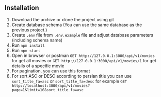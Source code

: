 ## Installation

1. Download the archive or clone the project using git
2. Create database schema (You can use the same database as the previous project.)
3. Create `.env` file from `.env.example` file and adjust database parameters (including schema name)
4. Run `npm install`
5. Run `npm start`
6. Open in browser or postman `GET http://127.0.0.1:3000/api/v1/movies` for get all movies or `GET http://127.0.0.1:3000/api/v1/movies/1` for get details of a specific movie
7. For pagination, you can use this format
8. For sort ASC or DESC according to persian title you can use `sort_title_fa=asc` or `sort_title_fa=desc` for example  `GET http://localhost:3000/api/v1/movies?page=1&limit=10&sort_title_fa=asc`